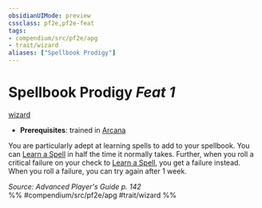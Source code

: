 ```yaml
---
obsidianUIMode: preview
cssclass: pf2e,pf2e-feat
tags:
- compendium/src/pf2e/apg
- trait/wizard
aliases: ["Spellbook Prodigy"]
---
```

# Spellbook Prodigy  *Feat 1*  
[wizard](../../Rules/traits/wizard.md)  

- **Prerequisites**: trained in [Arcana](../skills.md#Arcana)

You are particularly adept at learning spells to add to your spellbook. You can [Learn a Spell](../../Rules/actions/learn-a-spell.md) in half the time it normally takes. Further, when you roll a critical failure on your check to [Learn a Spell](../../Rules/actions/learn-a-spell.md), you get a failure instead. When you roll a failure, you can try again after 1 week.

*Source: Advanced Player's Guide p. 142*  
%% #compendium/src/pf2e/apg #trait/wizard %%